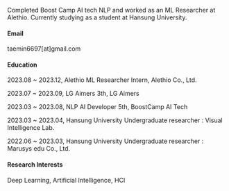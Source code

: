 Completed Boost Camp AI tech NLP and worked as an ML Researcher at Alethio. Currently studying as a student at Hansung University.

#### Email
taemin6697[at]gmail.com

#### Education
2023.08 ~ 2023.12, Alethio ML Researcher Intern, Alethio Co., Ltd.

2023.07 ~ 2023.09, LG Aimers 3th, LG Aimers

2023.03 ~ 2023.08, NLP AI Developer 5th, BoostCamp AI Tech

2023.03 ~ 2023.04, Hansung University Undergraduate researcher : Visual Intelligence Lab.

2022.06 ~ 2023.03, Hansung University Undergraduate researcher : Marusys edu Co., Ltd.

#### Research Interests
Deep Learning, Artificial Intelligence, HCI
